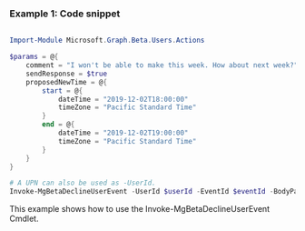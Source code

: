 ### Example 1: Code snippet

```powershell

Import-Module Microsoft.Graph.Beta.Users.Actions

$params = @{
	comment = "I won't be able to make this week. How about next week?"
	sendResponse = $true
	proposedNewTime = @{
		start = @{
			dateTime = "2019-12-02T18:00:00"
			timeZone = "Pacific Standard Time"
		}
		end = @{
			dateTime = "2019-12-02T19:00:00"
			timeZone = "Pacific Standard Time"
		}
	}
}

# A UPN can also be used as -UserId.
Invoke-MgBetaDeclineUserEvent -UserId $userId -EventId $eventId -BodyParameter $params

```
This example shows how to use the Invoke-MgBetaDeclineUserEvent Cmdlet.

